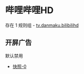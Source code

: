 # 哔哩哔哩HD

存在 1 规则组 - [tv.danmaku.bilibilihd](/src/apps/tv.danmaku.bilibilihd.ts)

## 开屏广告

默认禁用

- [快照-0](https://i.gkd.li/i/13031261)

